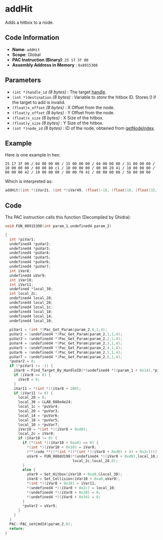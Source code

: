 # addHit

Adds a hitbox to a node.

## Code Information

- **Name**: `addHit`
- **Scope**: Global
- **PAC Instruction (Binary)**: `25 17 3f 00`
- **Assembly Address in Memory** : `0x8915308`

## Parameters

- `(int *)handle_id` *(8 bytes)* : The target [handle](./guide/how-to-get-a-handle.md).
- `(int *)destination` *(8 bytes)* : Variable to *store* the hitbox ID. Stores 0 if the target to add is invalid.
- `(float)x_offset` *(8 bytes)* : X Offset from the node.
- `(float)y_offset` *(8 bytes)* : Y Offset from the node.
- `(float)x_size` *(8 bytes)* : X Size of the hitbox.
- `(float)y_size` *(8 bytes)* : Y Size of the hitbox.
- `(int *)node_id` *(8 bytes)* : ID of the node, obtained from [getNodeIndex](./getnodeindex.md).

## Example

Here is one example in hex:

```25 17 3f 00 / 04 00 00 00 / 15 00 00 00 / 04 00 00 00 / 31 00 00 00 / 10 00 00 00 / 00 00 80 c1 / 10 00 00 00 / 00 00 20 41 / 10 00 00 00 / 00 00 00 42 / 10 00 00 00 / 00 00 f0 41 / 08 00 00 00 / 5b 00 00 00```

Which is interpreted as:

```c
addHit((int *)iVar21, (int *)iVar49, (float)-16, (float)10, (float)32, (float)30, ((global)int *)giVar91)
```

## Code

Ths PAC instruction calls this function (Decompiled by Ghidra):

```c
void FUN_08915308(int param_1,undefined4 param_2)

{
  int *piVar1;
  undefined4 *puVar2;
  undefined4 *puVar3;
  undefined4 *puVar4;
  undefined4 *puVar5;
  undefined4 *puVar6;
  undefined4 *puVar7;
  int iVar8;
  undefined4 uVar9;
  int iVar10;
  int iVar11;
  undefined *local_30;
  int local_2c;
  undefined4 local_28;
  undefined4 local_20;
  undefined4 local_1c;
  undefined4 local_18;
  undefined4 local_14;
  undefined4 local_10;
  
  piVar1 = (int *)Pac_Get_Param(param_2,0,1,4);
  puVar2 = (undefined4 *)Pac_Get_Param(param_2,1,1,4);
  puVar3 = (undefined4 *)Pac_Get_Param(param_2,2,1,4);
  puVar4 = (undefined4 *)Pac_Get_Param(param_2,3,1,4);
  puVar5 = (undefined4 *)Pac_Get_Param(param_2,4,1,4);
  puVar6 = (undefined4 *)Pac_Get_Param(param_2,5,1,4);
  puVar7 = (undefined4 *)Pac_Get_Param(param_2,6,1,4);
  *puVar2 = 0;
  if (*piVar1 != -1) {
    iVar8 = Find_Target_By_HandleID(*(undefined4 *)(param_1 + 0x14),*piVar1,1);
    if (iVar8 == 0) {
      iVar8 = 0;
    }
    iVar11 = *(int *)(iVar8 + 200);
    if (iVar11 != 0) {
      local_28 = 0;
      local_30 = &LAB_088e4e24;
      local_1c = *puVar4;
      local_20 = *puVar3;
      local_14 = *puVar6;
      local_18 = *puVar5;
      local_10 = *puVar7;
      iVar10 = *(int *)(iVar8 + 0xd0);
      local_2c = iVar8;
      if (iVar10 != 0) {
        if (*(int *)(iVar10 + 0xa4) == 0) {
          *(int *)(iVar10 + 0x10) = iVar8;
          (**(code **)(*(int *)(*(int *)(iVar8 + 0xd0) + 4) + 0x2c))();
          uVar9 = FUN_088dd198(*(undefined4 *)(iVar8 + 0xd0),local_10,&local_18,&local_20,local_30,
                               local_2c,local_28,0);
        }
        else {
          uVar9 = Set_Hitbox(iVar10 + 0xa0,&local_30);
          iVar8 = Set_Collision(iVar10 + 0xa0,uVar9);
          *(int *)(iVar8 + 0x28) = iVar11;
          *(undefined4 *)(iVar8 + 0x2c) = local_10;
          *(undefined4 *)(iVar8 + 0x30) = 0;
          *(undefined4 *)(iVar8 + 0x34) = 0;
        }
        *puVar2 = uVar9;
      }
    }
  }
  PAC::PAC_setCmdId(param_2,0);
  return;
}
```
